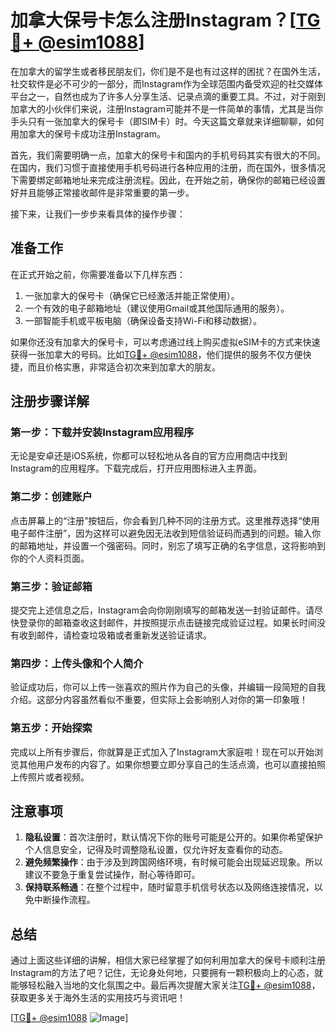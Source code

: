 # 加拿大保号卡怎么注册Instagram？[[TG💪+ @esim1088](https://t.me/s/esim1088)]

在加拿大的留学生或者移民朋友们，你们是不是也有过这样的困扰？在国外生活，社交软件是必不可少的一部分，而Instagram作为全球范围内备受欢迎的社交媒体平台之一，自然也成为了许多人分享生活、记录点滴的重要工具。不过，对于刚到加拿大的小伙伴们来说，注册Instagram可能并不是一件简单的事情，尤其是当你手头只有一张加拿大的保号卡（即SIM卡）时。今天这篇文章就来详细聊聊，如何用加拿大的保号卡成功注册Instagram。

首先，我们需要明确一点，加拿大的保号卡和国内的手机号码其实有很大的不同。在国内，我们习惯于直接使用手机号码进行各种应用的注册，而在国外，很多情况下需要绑定邮箱地址来完成注册流程。因此，在开始之前，确保你的邮箱已经设置好并且能够正常接收邮件是非常重要的第一步。

接下来，让我们一步步来看具体的操作步骤：

## 准备工作

在正式开始之前，你需要准备以下几样东西：
1. 一张加拿大的保号卡（确保它已经激活并能正常使用）。
2. 一个有效的电子邮箱地址（建议使用Gmail或其他国际通用的服务）。
3. 一部智能手机或平板电脑（确保设备支持Wi-Fi和移动数据）。

如果你还没有加拿大的保号卡，可以考虑通过线上购买虚拟eSIM卡的方式来快速获得一张加拿大的号码。比如[TG💪+ @esim1088](https://t.me/s/esim1088)，他们提供的服务不仅方便快捷，而且价格实惠，非常适合初次来到加拿大的朋友。

## 注册步骤详解

### 第一步：下载并安装Instagram应用程序

无论是安卓还是iOS系统，你都可以轻松地从各自的官方应用商店中找到Instagram的应用程序。下载完成后，打开应用图标进入主界面。

### 第二步：创建账户

点击屏幕上的“注册”按钮后，你会看到几种不同的注册方式。这里推荐选择“使用电子邮件注册”，因为这样可以避免因无法收到短信验证码而遇到的问题。输入你的邮箱地址，并设置一个强密码。同时，别忘了填写正确的名字信息，这将影响到你的个人资料页面。

### 第三步：验证邮箱

提交完上述信息之后，Instagram会向你刚刚填写的邮箱发送一封验证邮件。请尽快登录你的邮箱查收这封邮件，并按照提示点击链接完成验证过程。如果长时间没有收到邮件，请检查垃圾箱或者重新发送验证请求。

### 第四步：上传头像和个人简介

验证成功后，你可以上传一张喜欢的照片作为自己的头像，并编辑一段简短的自我介绍。这部分内容虽然看似不重要，但实际上会影响别人对你的第一印象哦！

### 第五步：开始探索

完成以上所有步骤后，你就算是正式加入了Instagram大家庭啦！现在可以开始浏览其他用户发布的内容了。如果你想要立即分享自己的生活点滴，也可以直接拍照上传照片或者视频。

## 注意事项

1. **隐私设置**：首次注册时，默认情况下你的账号可能是公开的。如果你希望保护个人信息安全，记得及时调整隐私设置，仅允许好友查看你的动态。
2. **避免频繁操作**：由于涉及到跨国网络环境，有时候可能会出现延迟现象。所以建议不要急于重复尝试操作，耐心等待即可。
3. **保持联系畅通**：在整个过程中，随时留意手机信号状态以及网络连接情况，以免中断操作流程。

## 总结

通过上面这些详细的讲解，相信大家已经掌握了如何利用加拿大的保号卡顺利注册Instagram的方法了吧？记住，无论身处何地，只要拥有一颗积极向上的心态，就能够轻松融入当地的文化氛围之中。最后再次提醒大家关注[TG💪+ @esim1088](https://t.me/s/esim1088)，获取更多关于海外生活的实用技巧与资讯吧！

[[TG💪+ @esim1088](https://t.me/s/esim1088) ![Image](https://i.postimg.cc/4NQfJmqS/Snipaste-2025-05-13-00-14-12.png)]